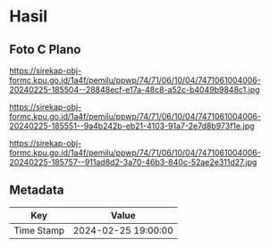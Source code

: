 # Hasil

## Foto C Plano

https://sirekap-obj-formc.kpu.go.id/1a4f/pemilu/ppwp/74/71/06/10/04/7471061004006-20240225-185504--28848ecf-e17a-48c8-a52c-b4049b9848c1.jpg

https://sirekap-obj-formc.kpu.go.id/1a4f/pemilu/ppwp/74/71/06/10/04/7471061004006-20240225-185551--9a4b242b-eb21-4103-91a7-2e7d8b973f1e.jpg

https://sirekap-obj-formc.kpu.go.id/1a4f/pemilu/ppwp/74/71/06/10/04/7471061004006-20240225-185757--911ad8d2-3a70-46b3-840c-52ae2e311d27.jpg


## Metadata

| Key        | Value               |
| ---------- | ------------------- |
| Time Stamp | 2024-02-25 19:00:00 |



